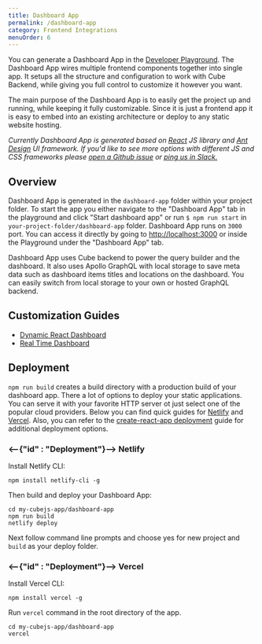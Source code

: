 ```yaml
---
title: Dashboard App
permalink: /dashboard-app
category: Frontend Integrations
menuOrder: 6
---
```


You can generate a Dashboard App in the [Developer
Playground][link-dev-playground]. The Dashboard App wires multiple frontend
components together into single app. It setups all the structure and
configuration to work with Cube Backend, while giving you full control to
customize it however you want.

The main purpose of the Dashboard App is to easily get the project up and
running, while keeping it fully customizable. Since it is just a frontend app it
is easy to embed into an existing architecture or deploy to any static website
hosting.

_Currently Dashboard App is generated based on [React](https://reactjs.org/) JS
library and [Ant Design](https://ant.design/) UI framework. If you'd like to see
more options with different JS and CSS frameworks please
[open a Github issue](https://github.com/cube-js/cube.js/issues/new) or
[ping us in Slack.](https://slack.cube.dev)_

[link-dev-playground]: /dev-tools/dev-playground

## Overview

Dashboard App is generated in the `dashboard-app` folder within your project
folder. To start the app you either navigate to the "Dashboard App" tab in the
playground and click "Start dashboard app" or run `$ npm run start` in
`your-project-folder/dashboard-app` folder. Dashboard App runs on `3000` port.
You can access it directly by going to
[http://localhost:3000](http://localhost:3000) or inside the Playground under
the "Dashboard App" tab.

Dashboard App uses Cube backend to power the query builder and the dashboard. It
also uses Apollo GraphQL with local storage to save meta data such as dashboard
items titles and locations on the dashboard. You can easily switch from local
storage to your own or hosted GraphQL backend.

## Customization Guides

- [Dynamic React Dashboard](https://react-dashboard.cube.dev/)
- [Real Time Dashboard](https://real-time-dashboard.cube.dev/)

## Deployment

`npm run build` creates a build directory with a production build of your
dashboard app. There a lot of options to deploy your static applications. You
can serve it with your favorite HTTP server ot just select one of the popular
cloud providers. Below you can find quick guides for
[Netlify](https://www.netlify.com/) and [Vercel](https://vercel.com/). Also, you
can refer to the
[create-react-app deployment](https://create-react-app.dev/docs/deployment)
guide for additional deployment options.

### <--{"id" : "Deployment"}--> Netlify

Install Netlify CLI:

```bash{promptUser: user}
npm install netlify-cli -g
```

Then build and deploy your Dashboard App:

```bash{promptUser: user}
cd my-cubejs-app/dashboard-app
npm run build
netlify deploy
```

Next follow command line prompts and choose yes for new project and `build` as
your deploy folder.

### <--{"id" : "Deployment"}--> Vercel

Install Vercel CLI:

```bash{promptUser: user}
npm install vercel -g
```

Run `vercel` command in the root directory of the app.

```bash{promptUser: user}
cd my-cubejs-app/dashboard-app
vercel
```
